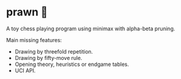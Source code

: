 # prawn 🦐

A toy chess playing program using minimax with alpha-beta pruning.

Main missing features:

- Drawing by threefold repetition.
- Drawing by fifty-move rule.
- Opening theory, heuristics or endgame tables.
- UCI API.
